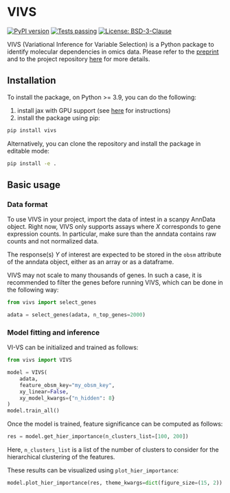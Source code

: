 # VIVS

[![PyPI version](https://badge.fury.io/py/vivs.svg)](https://badge.fury.io/py/vivs)
[![Tests passing](https://github.com/YosefLab/VIVS/actions/workflows/main.yml/badge.svg)](https://github.com/YosefLab/VIVS/actions/workflows/main.yml)
[![License: BSD-3-Clause](https://img.shields.io/badge/License-BSD%203--Clause-blue.svg)](https://opensource.org/licenses/BSD-3-Clause)


VIVS (Variational Inference for Variable Selection) is a Python package to identify molecular dependencies in omics data.
Please refer to the [preprint](https://www.biorxiv.org/content/10.1101/2023.11.03.565520v1)
and to the project repository [here](https://github.com/YosefLab/VIVS) for more details.

## Installation

To install the package, on Python >= 3.9, you can do the following:
1. install jax with GPU support (see [here](https://jax.readthedocs.io/en/latest/installation.html) for instructions)
2. install the package using pip:

```bash
pip install vivs
```
Alternatively, you can clone the repository and install the package in editable mode:

```bash
pip install -e .
```

## Basic usage

### Data format
To use VIVS in your project, import the data of intest in a scanpy AnnData object.
Right now, VIVS only supports assays where $X$ corresponds to gene expression counts.
In particular, make sure than the anndata contains raw counts and not normalized data.

The response(s) $Y$ of interest are expected to be stored in the `obsm` attribute of the anndata object, either as an array or as a dataframe.

VIVS may not scale to many thousands of genes.
In such a case, it is recommended to filter the genes before running VIVS, which can be done in the following way:

```python
from vivs import select_genes

adata = select_genes(adata, n_top_genes=2000)

```


### Model fitting and inference
VI-VS can be initialized and trained as follows:

```python
from vivs import VIVS

model = VIVS(
    adata,
    feature_obsm_key="my_obsm_key",
    xy_linear=False,
    xy_model_kwargs={"n_hidden": 8}
)
model.train_all()
```

Once the model is trained, feature significance can be computed as follows:

```python
res = model.get_hier_importance(n_clusters_list=[100, 200])
```
Here, `n_clusters_list` is a list of the number of clusters to consider for the hierarchical clustering of the features.

These results can be visualized using `plot_hier_importance`:

```python
model.plot_hier_importance(res, theme_kwargs=dict(figure_size=(15, 2))
```